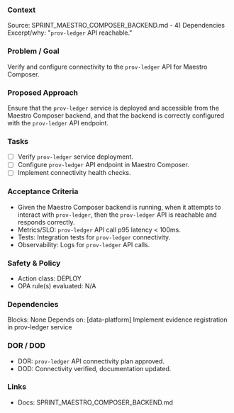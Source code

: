 ### Context

Source: SPRINT_MAESTRO_COMPOSER_BACKEND.md - 4) Dependencies
Excerpt/why: "`prov-ledger` API reachable."

### Problem / Goal

Verify and configure connectivity to the `prov-ledger` API for Maestro Composer.

### Proposed Approach

Ensure that the `prov-ledger` service is deployed and accessible from the Maestro Composer backend, and that the backend is correctly configured with the `prov-ledger` API endpoint.

### Tasks

- [ ] Verify `prov-ledger` service deployment.
- [ ] Configure `prov-ledger` API endpoint in Maestro Composer.
- [ ] Implement connectivity health checks.

### Acceptance Criteria

- Given the Maestro Composer backend is running, when it attempts to interact with `prov-ledger`, then the `prov-ledger` API is reachable and responds correctly.
- Metrics/SLO: `prov-ledger` API call p95 latency < 100ms.
- Tests: Integration tests for `prov-ledger` connectivity.
- Observability: Logs for `prov-ledger` API calls.

### Safety & Policy

- Action class: DEPLOY
- OPA rule(s) evaluated: N/A

### Dependencies

Blocks: None
Depends on: [data-platform] Implement evidence registration in prov-ledger service

### DOR / DOD

- DOR: `prov-ledger` API connectivity plan approved.
- DOD: Connectivity verified, documentation updated.

### Links

- Docs: SPRINT_MAESTRO_COMPOSER_BACKEND.md
